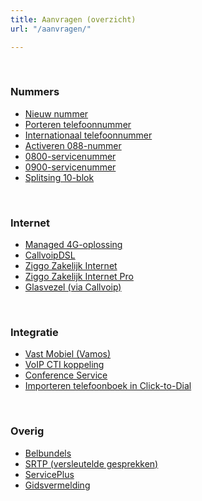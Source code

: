 ```yaml
---
title: Aanvragen (overzicht)
url: "/aanvragen/"

---
```

<br>

### Nummers

* [Nieuw nummer](/aanvragen/nummer/)
* [Porteren telefoonnummer](/aanvragen/portering/)
* [Internationaal telefoonnummer](https://www.callvoip.nl/aanvragen/internationaal-nummer/)
* [Activeren 088-nummer](/aanvragen/088-blok-activatie/)
* [0800-servicenummer](/aanvragen/0800-activatie/)
* [0900-servicenummer](/aanvragen/0900-activatie/)
* [Splitsing 10-blok](/aanvragen/splitsing-10-blok/)

<br>

### Internet

* [Managed 4G-oplossing](/aanvragen/managed-4g/)
* [CallvoipDSL](https://www.callvoip.nl/download/callvoip/callvoip-adsl-vdsl_aanvraagformulier.pdf)
* [Ziggo Zakelijk Internet](https://www.callvoip.nl/download/callvoip/callvoip_aanvraagformulier_ziggo-connect-zzp.pdf)
* [Ziggo Zakelijk Internet Pro](https://www.callvoip.nl/download/callvoip/callvoip_aanvraagformulier_ziggo-connect-mkb.pdf)
* [Glasvezel (via Callvoip)](http://www.simmpl.nl/downloads/callvoip_ftth_aanvraagformulier.pdf)

<br>

### Integratie

* [Vast Mobiel (Vamos)](/aanvragen/vamos/)
* [VoIP CTI koppeling](/aanvragen/voip-cti/)
* [Conference Service](/aanvragen/conference/)
* [Importeren telefoonboek in Click-to-Dial](/aanvragen/gidsvermelding/)

<br>

### Overig

* [Belbundels](/aanvragen/belbundel/)
* [SRTP (versleutelde gesprekken)](/aanvragen/srtp/)
* [ServicePlus](/aanvragen/serviceplus/)
* [Gidsvermelding](/aanvragen/gidsvermelding/)